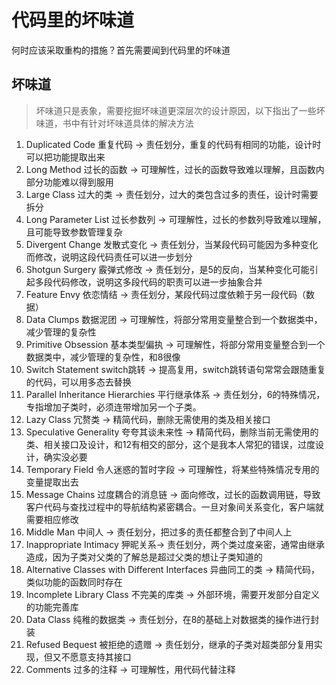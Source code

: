 # 代码里的坏味道
何时应该采取重构的措施？首先需要闻到代码里的坏味道
## 坏味道
> 坏味道只是表象，需要挖掘坏味道更深层次的设计原因，以下指出了一些坏味道，书中有针对坏味道具体的解决方法
1. Duplicated Code 重复代码 -> 责任划分，重复的代码有相同的功能，设计时可以把功能提取出来
2. Long Method 过长的函数 -> 可理解性，过长的函数导致难以理解，且函数内部分功能难以得到服用
3. Large Class 过大的类 -> 责任划分，过大的类包含过多的责任，设计时需要拆分
4. Long Parameter List 过长参数列 -> 可理解性，过长的参数列导致难以理解，且可能导致参数管理复杂
5. Divergent Change 发散式变化 -> 责任划分，当某段代码可能因为多种变化而修改，说明这段代码责任可以进一步划分
6. Shotgun Surgery 霰弹式修改 -> 责任划分，是5的反向，当某种变化可能引起多段代码修改，说明这多段代码的职责可以进一步抽象合并
7. Feature Envy 依恋情结 -> 责任划分，某段代码过度依赖于另一段代码（数据）
8. Data Clumps 数据泥团 -> 可理解性，将部分常用变量整合到一个数据类中，减少管理的复杂性
9. Primitive Obsession 基本类型偏执 -> 可理解性，将部分常用变量整合到一个数据类中，减少管理的复杂性，和8很像
10. Switch Statement switch跳转 -> 提高复用，switch跳转语句常常会跟随重复的代码，可以用多态去替换
11. Parallel Inheritance Hierarchies 平行继承体系 -> 责任划分，6的特殊情况，专指增加子类时，必须连带增加另一个子类。
12. Lazy Class 冗赘类 -> 精简代码，删除无需使用的类及相关接口
13. Speculative Generality 夸夸其谈未来性 -> 精简代码，删除当前无需使用的类、相关接口及设计，和12有相交的部分，这个是我本人常犯的错误，过度设计，确实没必要
14. Temporary Field 令人迷惑的暂时字段 -> 可理解性，将某些特殊情况专用的变量提取出去
15. Message Chains 过度耦合的消息链 -> 面向修改，过长的函数调用链，导致客户代码与查找过程中的导航结构紧密耦合。一旦对象间关系变化，客户端就需要相应修改
16. Middle Man 中间人 -> 责任划分，把过多的责任都整合到了中间人上
17. Inappropriate Intimacy 狎昵关系-> 责任划分，两个类过度亲密，通常由继承造成，因为子类对父类的了解总是超过父类的想让子类知道的
18. Alternative Classes with Different Interfaces 异曲同工的类 -> 精简代码，类似功能的函数同时存在
19. Incomplete Library Class 不完美的库类 -> 外部环境，需要开发部分自定义的功能完善库
20. Data Class 纯稚的数据类 -> 责任划分，在8的基础上对数据类的操作进行封装
21. Refused Bequest 被拒绝的遗赠 -> 责任划分，继承的子类对超类部分复用实现，但又不愿意支持其接口
22. Comments 过多的注释 -> 可理解性，用代码代替注释